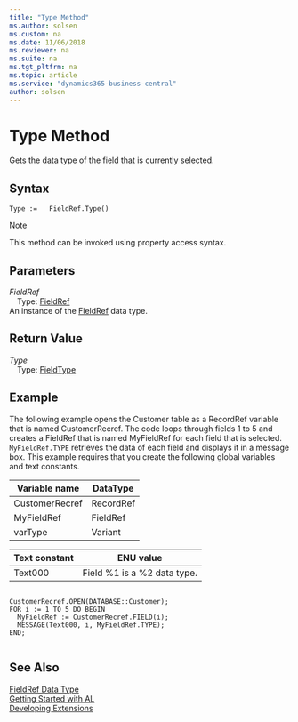 ```yaml
---
title: "Type Method"
ms.author: solsen
ms.custom: na
ms.date: 11/06/2018
ms.reviewer: na
ms.suite: na
ms.tgt_pltfrm: na
ms.topic: article
ms.service: "dynamics365-business-central"
author: solsen
---
```

[//]: # (START>DO_NOT_EDIT)
[//]: # (IMPORTANT:Do not edit any of the content between here and the END>DO_NOT_EDIT.)
[//]: # (Any modifications should be made in the .xml files in the ModernDev repo.)
# Type Method
Gets the data type of the field that is currently selected.

## Syntax
```
Type :=   FieldRef.Type()
```
> [!NOTE]  
> This method can be invoked using property access syntax.  

## Parameters
*FieldRef*  
&emsp;Type: [FieldRef](fieldref-data-type.md)  
An instance of the [FieldRef](fieldref-data-type.md) data type.  

## Return Value
*Type*  
&emsp;Type: [FieldType](../fieldtype/fieldtype-option.md)  
  


[//]: # (IMPORTANT: END>DO_NOT_EDIT)

## Example  
 The following example opens the Customer table as a RecordRef variable that is named CustomerRecref. The code loops through fields 1 to 5 and creates a FieldRef that is named MyFieldRef for each field that is selected. `MyFieldRef.TYPE` retrieves the data of each field and displays it in a message box. This example requires that you create the following global variables and text constants.  
  
|Variable name|DataType|  
|-------------------|--------------|  
|CustomerRecref|RecordRef|  
|MyFieldRef|FieldRef|  
|varType|Variant|  
  
|Text constant|ENU value|  
|-------------------|---------------|  
|Text000|Field %1 is a %2 data type.|  
  
```  
  
CustomerRecref.OPEN(DATABASE::Customer);  
FOR i := 1 TO 5 DO BEGIN  
  MyFieldRef := CustomerRecref.FIELD(i);  
  MESSAGE(Text000, i, MyFieldRef.TYPE);  
END;  
  
```  
  
  
## See Also
[FieldRef Data Type](fieldref-data-type.md)  
[Getting Started with AL](../../devenv-get-started.md)  
[Developing Extensions](../../devenv-dev-overview.md)
